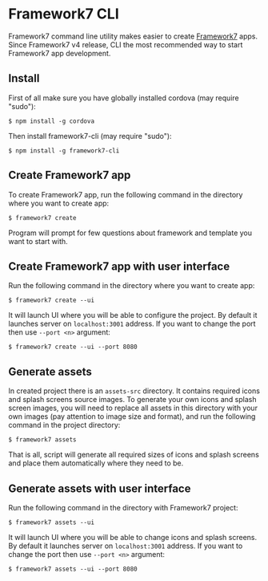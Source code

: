 # Framework7 CLI

Framework7 command line utility makes easier to create [Framework7](https://framework7.io) apps. Since Framework7 v4 release, CLI the most recommended way to start Framework7 app development.

## Install

First of all make sure you have globally installed cordova (may require "sudo"):

```
$ npm install -g cordova
```

Then install framework7-cli (may require "sudo"):

```
$ npm install -g framework7-cli
```

## Create Framework7 app

To create Framework7 app, run the following command in the directory where you want to create app:

```
$ framework7 create
```

Program will prompt for few questions about framework and template you want to start with.

## Create Framework7 app with user interface

Run the following command in the directory where you want to create app:

```
$ framework7 create --ui
```

It will launch UI where you will be able to configure the project. By default it launches server on `localhost:3001` address. If you want to change the port then use `--port <n>` argument:

```
$ framework7 create --ui --port 8080
```

## Generate assets

In created project there is an `assets-src` directory. It contains required icons and splash screens source images. To generate your own icons and splash screen images, you will need to replace all assets in this directory with your own images (pay attention to image size and format), and run the following command in the project directory:

```
$ framework7 assets
```

That is all, script will generate all required sizes of icons and splash screens and place them automatically where they need to be.

## Generate assets with user interface

Run the following command in the directory with Framework7 project:

```
$ framework7 assets --ui
```

It will launch UI where you will be able to change icons and splash screens. By default it launches server on `localhost:3001` address. If you want to change the port then use `--port <n>` argument:

```
$ framework7 assets --ui --port 8080
```
